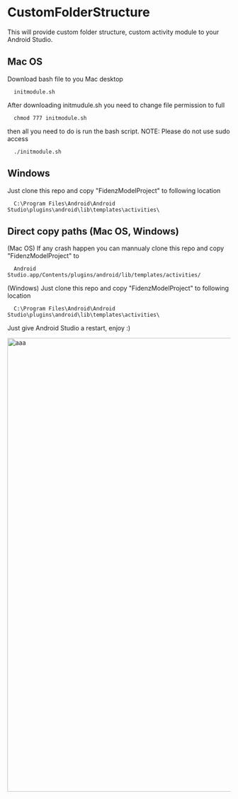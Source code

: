 # CustomFolderStructure
This will provide custom folder structure, custom activity module to your Android Studio.

Mac OS
------

Download bash file to you Mac desktop
```
  initmodule.sh
```

After downloading initmudule.sh you need to change file permission to full
```
  chmod 777 initmodule.sh
```

then all you need to do is run the bash script. 
NOTE: Please do not use sudo access
```
  ./initmodule.sh
```

Windows
-------

Just clone this repo and copy "FidenzModelProject" to following location
```
  C:\Program Files\Android\Android Studio\plugins\android\lib\templates\activities\
```

Direct copy paths (Mac OS, Windows)
-----------------------------------
(Mac OS) If any crash happen you can mannualy clone this repo and copy "FidenzModelProject" to
```
  Android Studio.app/Contents/plugins/android/lib/templates/activities/
```
(Windows) Just clone this repo and copy "FidenzModelProject" to following location
```
  C:\Program Files\Android\Android Studio\plugins\android\lib\templates\activities\
```

Just give Android Studio a restart, enjoy :)


<img width="1024" alt="aaa" src="https://cloud.githubusercontent.com/assets/13764097/22692260/1da6a5f2-ed64-11e6-8413-b98a2cd548e1.png">
